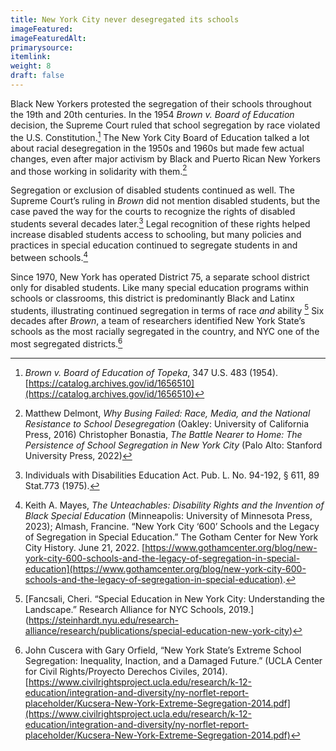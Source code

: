```yaml
---
title: New York City never desegregated its schools
imageFeatured: 
imageFeaturedAlt:
primarysource: 
itemlink: 
weight: 8
draft: false
---
```


Black New Yorkers protested the segregation of their schools throughout the 19th and 20th centuries. In the 1954 *Brown v. Board of Education* decision, the Supreme Court ruled that school segregation by race violated the U.S. Constitution.[^1] The New York City Board of Education talked a lot about racial desegregation in the 1950s and 1960s but made few actual changes, even after major activism by Black and Puerto Rican New Yorkers and those working in solidarity with them.[^2]

Segregation or exclusion of disabled students continued as well. The Supreme Court’s ruling in *Brown* did not mention disabled students, but the case paved the way for the courts to recognize the rights of disabled students several decades later.[^3] Legal recognition of these rights helped increase disabled students access to schooling, but many policies and practices in special education continued to segregate students in and between schools.[^4]

Since 1970, New York has operated District 75, a separate school district only for disabled students. Like many special education programs within schools or classrooms, this district is predominantly Black and Latinx students, illustrating continued segregation in terms of race *and* ability [^5] Six decades after *Brown*, a team of researchers identified New York State’s schools as the most racially segregated in the country, and NYC one of the most segregated districts.[^6]

[^1]: *Brown v. Board of Education of Topeka*, 347 U.S. 483 (1954). [https://catalog.archives.gov/id/1656510](https://catalog.archives.gov/id/1656510)

[^2]: Matthew Delmont, *Why Busing Failed: Race, Media, and the National Resistance to School Desegregation* (Oakley: University of California Press, 2016) Christopher Bonastia, *The Battle Nearer to Home: The Persistence of School Segregation in New York City* (Palo Alto: Stanford University Press, 2022)

[^3]: Individuals with Disabilities Education Act. Pub. L. No. 94-192, § 611, 89 Stat.773 (1975).

[^4]: Keith A. Mayes, *The Unteachables: Disability Rights and the Invention of Black Special Education* (Minneapolis: University of Minnesota Press, 2023); Almash, Francine. “New York City ‘600’ Schools and the Legacy of Segregation in Special Education.” The Gotham Center for New York City History. June 21, 2022. [https://www.gothamcenter.org/blog/new-york-city-600-schools-and-the-legacy-of-segregation-in-special-education](https://www.gothamcenter.org/blog/new-york-city-600-schools-and-the-legacy-of-segregation-in-special-education).

[^5]:[Fancsali, Cheri. “Special Education in New York City: Understanding the Landscape.” Research Alliance for NYC Schools, 2019.] (https://steinhardt.nyu.edu/research-alliance/research/publications/special-education-new-york-city)

[^6]: John Cuscera with Gary Orfield, “New York State’s Extreme School Segregation: Inequality, Inaction, and a Damaged Future.” (UCLA Center for Civil Rights/Proyecto Derechos Civiles, 2014). [https://www.civilrightsproject.ucla.edu/research/k-12-education/integration-and-diversity/ny-norflet-report-placeholder/Kucsera-New-York-Extreme-Segregation-2014.pdf](https://www.civilrightsproject.ucla.edu/research/k-12-education/integration-and-diversity/ny-norflet-report-placeholder/Kucsera-New-York-Extreme-Segregation-2014.pdf)
